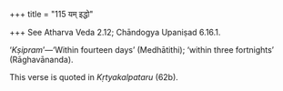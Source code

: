 +++
title = "115 यम् इद्धो"

+++
See Atharva Veda 2.12; Chāndogya Upaniṣad 6.16.1.

‘*Kṣipram*’—‘Within fourteen days’ (Medhātithi); ‘within three
fortnights’ (Rāghavānanda).

This verse is quoted in *Kṛtyakalpataru* (62b).


